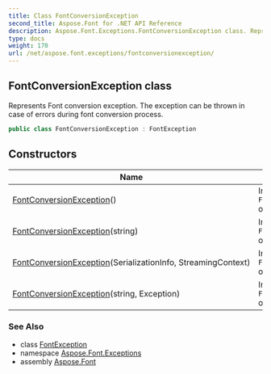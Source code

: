 ```yaml
---
title: Class FontConversionException
second_title: Aspose.Font for .NET API Reference
description: Aspose.Font.Exceptions.FontConversionException class. Represents Font conversion exception. The exception can be thrown in case of errors during font conversion process
type: docs
weight: 170
url: /net/aspose.font.exceptions/fontconversionexception/
---
```

## FontConversionException class

Represents Font conversion exception. The exception can be thrown in case of errors during font conversion process.

```csharp
public class FontConversionException : FontException
```

## Constructors

| Name | Description |
| --- | --- |
| [FontConversionException](fontconversionexception/#constructor)() | Initializes new `FontConversionException` object. |
| [FontConversionException](fontconversionexception/#constructor_2)(string) | Initializes new `FontConversionException` object. |
| [FontConversionException](fontconversionexception/#constructor_1)(SerializationInfo, StreamingContext) | Initializes new `FontConversionException` object. |
| [FontConversionException](fontconversionexception/#constructor_3)(string, Exception) | Initializes new `FontConversionException` object. |

### See Also

* class [FontException](../fontexception/)
* namespace [Aspose.Font.Exceptions](../../aspose.font.exceptions/)
* assembly [Aspose.Font](../../)


